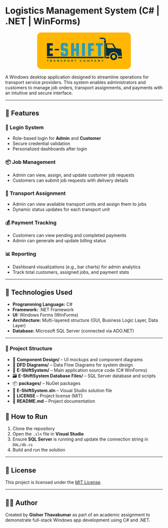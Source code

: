 # Logistics Management System (C# | .NET | WinForms)

<p align="center">
  <img src="https://github.com/tgishor/Logistics-Management-System-CSharp/blob/main/logo/Asset%203%404x.png?raw=true" alt="Project Logo" width="300"/>
</p>

A Windows desktop application designed to streamline operations for transport service providers. This system enables administrators and customers to manage job orders, transport assignments, and payments with an intuitive and secure interface.

---

## 🚀 Features

### 🔐 Login System
- Role-based login for **Admin** and **Customer**
- Secure credential validation
- Personalized dashboards after login

### 📦 Job Management
- Admin can view, assign, and update customer job requests
- Customers can submit job requests with delivery details

### 🚛 Transport Assignment
- Admin can view available transport units and assign them to jobs
- Dynamic status updates for each transport unit

### 💰 Payment Tracking
- Customers can view pending and completed payments
- Admin can generate and update billing status

### 📊 Reporting
- Dashboard visualizations (e.g., bar charts) for admin analytics
- Track total customers, assigned jobs, and payment stats

---

## 🧱 Technologies Used

- **Programming Language:** C#
- **Framework:** .NET Framework
- **UI:** Windows Forms (WinForms)
- **Architecture:** Multi-layered structure (GUI, Business Logic Layer, Data Layer)
- **Database:** Microsoft SQL Server (connected via ADO.NET)

---

### 📁 Project Structure

- 📂 **Component Design/** – UI mockups and component diagrams  
- 📂 **DFD Diagrams/** – Data Flow Diagrams for system design  
- 🧩 **E-ShiftSystem/** – Main application source code (C# WinForms)  
- 🗃️ **E-ShiftSystem Database Files/** – SQL Server database and scripts  
- 📦 **packages/** – NuGet packages  
- 📝 **E-ShiftSystem.sln** – Visual Studio solution file  
- 📄 **LICENSE** – Project license (MIT)  
- 📘 **README.md** – Project documentation

## 🧪 How to Run

1. Clone the repository
2. Open the `.sln` file in **Visual Studio**
3. Ensure **SQL Server** is running and update the connection string in `DAL/db.cs`
4. Build and run the solution

---

## 📌 License

This project is licensed under the [MIT License](LICENSE).

---

## 👨‍💻 Author

Created by **Gishor Thavakumar** as part of an academic assignment to demonstrate full-stack Windows app development using C# and .NET.
